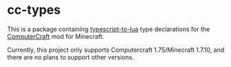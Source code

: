 # cc-types

This is a package containing [typescript-to-lua](https://typescripttolua.github.io/) type declarations for the [ComputerCraft](https://www.computercraft.info/) mod for Minecraft.

Currently, this project only supports Computercraft 1.75/Minecraft 1.7.10, and there are no plans to support other versions.
